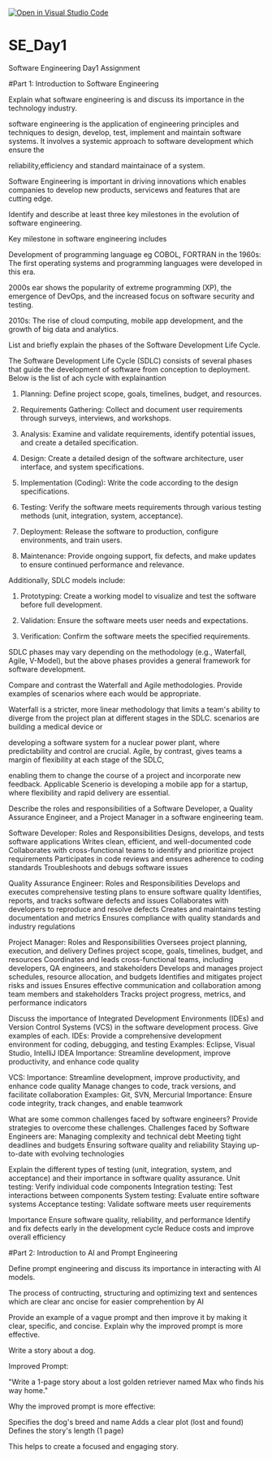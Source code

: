 [![Open in Visual Studio Code](https://classroom.github.com/assets/open-in-vscode-2e0aaae1b6195c2367325f4f02e2d04e9abb55f0b24a779b69b11b9e10269abc.svg)](https://classroom.github.com/online_ide?assignment_repo_id=15539583&assignment_repo_type=AssignmentRepo)
# SE_Day1
Software Engineering Day1 Assignment

#Part 1: Introduction to Software Engineering

Explain what software engineering is and discuss its importance in the technology industry.

software engineering is the application of engineering principles and techniques to design, develop, test, implement and maintain software systems. It involves a systemic approach to software development which ensure the 

reliability,efficiency and standard maintainace of a system.

Software Engineering is important in driving innovations which enables companies to develop new products, servicews and features that are cutting edge.


Identify and describe at least three key milestones in the evolution of software engineering.

Key milestone in software engineering includes

Development of programming language eg COBOL, FORTRAN in the 1960s: The first operating systems and programming languages were developed in this era.

2000s ear shows the popularity of extreme programming (XP), the emergence of DevOps, and the increased focus on software security and testing.

2010s: The rise of cloud computing, mobile app development, and the growth of big data and analytics.


List and briefly explain the phases of the Software Development Life Cycle.

The Software Development Life Cycle (SDLC) consists of several phases that guide the development of software from conception to deployment. Below is the list of ach cycle with explainantion 

1. Planning: Define project scope, goals, timelines, budget, and resources.

2. Requirements Gathering: Collect and document user requirements through surveys, interviews, and workshops.

3. Analysis: Examine and validate requirements, identify potential issues, and create a detailed specification.

4. Design: Create a detailed design of the software architecture, user interface, and system specifications.

5. Implementation (Coding): Write the code according to the design specifications.

6. Testing: Verify the software meets requirements through various testing methods (unit, integration, system, acceptance).

7. Deployment: Release the software to production, configure environments, and train users.

8. Maintenance: Provide ongoing support, fix defects, and make updates to ensure continued performance and relevance.

Additionally, SDLC models include:

1. Prototyping: Create a working model to visualize and test the software before full development.

2. Validation: Ensure the software meets user needs and expectations.

3. Verification: Confirm the software meets the specified requirements.

SDLC phases may vary depending on the methodology (e.g., Waterfall, Agile, V-Model), but the above phases provides a general framework for software development.


Compare and contrast the Waterfall and Agile methodologies. Provide examples of scenarios where each would be appropriate.

Waterfall is a stricter, more linear methodology that limits a team's ability to diverge from the project plan at different stages in the SDLC. scenarios are building a medical device or 

developing a software system for a nuclear power plant, where predictability and control are crucial. Agile, by contrast, gives teams a margin of flexibility at each stage of the SDLC, 

enabling them to change the course of a project and incorporate new feedback. Applicable Scenerio is developing a mobile app for a startup, where flexibility and rapid delivery are essential.


Describe the roles and responsibilities of a Software Developer, a Quality Assurance Engineer, and a Project Manager in a software engineering team.

Software Developer: Roles and Responsibilities
Designs, develops, and tests software applications
Writes clean, efficient, and well-documented code
Collaborates with cross-functional teams to identify and prioritize project requirements
Participates in code reviews and ensures adherence to coding standards
Troubleshoots and debugs software issues

Quality Assurance Engineer: Roles and Responsibilities
Develops and executes comprehensive testing plans to ensure software quality
Identifies, reports, and tracks software defects and issues
Collaborates with developers to reproduce and resolve defects
Creates and maintains testing documentation and metrics
Ensures compliance with quality standards and industry regulations

Project Manager: Roles and Responsibilities
Oversees project planning, execution, and delivery
Defines project scope, goals, timelines, budget, and resources
Coordinates and leads cross-functional teams, including developers, QA engineers, and stakeholders
Develops and manages project schedules, resource allocation, and budgets
Identifies and mitigates project risks and issues
Ensures effective communication and collaboration among team members and stakeholders
Tracks project progress, metrics, and performance indicators


Discuss the importance of Integrated Development Environments (IDEs) and Version Control Systems (VCS) in the software development process. Give examples of each.
IDEs:
Provide a comprehensive development environment for coding, debugging, and testing
Examples: Eclipse, Visual Studio, IntelliJ IDEA
Importance: Streamline development, improve productivity, and enhance code quality

VCS:
Importance: Streamline development, improve productivity, and enhance code quality
Manage changes to code, track versions, and facilitate collaboration
Examples: Git, SVN, Mercurial
Importance: Ensure code integrity, track changes, and enable teamwork


What are some common challenges faced by software engineers? Provide strategies to overcome these challenges.
Challenges faced by Software Engineers are:
Managing complexity and technical debt
Meeting tight deadlines and budgets
Ensuring software quality and reliability
Staying up-to-date with evolving technologies

Explain the different types of testing (unit, integration, system, and acceptance) and their importance in software quality assurance.
Unit testing: Verify individual code components
Integration testing: Test interactions between components
System testing: Evaluate entire software systems
Acceptance testing: Validate software meets user requirements

Importance
Ensure software quality, reliability, and performance
Identify and fix defects early in the development cycle
Reduce costs and improve overall efficiency


#Part 2: Introduction to AI and Prompt Engineering


Define prompt engineering and discuss its importance in interacting with AI models.

The process of contructing, structuring and optimizing text and sentences which are clear anc oncise for easier comprehention by AI

Provide an example of a vague prompt and then improve it by making it clear, specific, and concise. Explain why the improved prompt is more effective.

Write a story about a dog.

Improved Prompt:

"Write a 1-page story about a lost golden retriever named Max who finds his way home."

Why the improved prompt is more effective:

Specifies the dog's breed and name
Adds a clear plot (lost and found)
Defines the story's length (1 page)

This helps to create a focused and engaging story.
